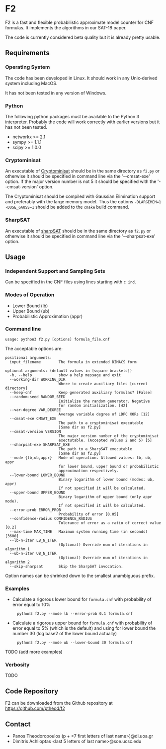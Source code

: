 # F2

F2 is a fast and flexible probabilistic approximate model counter for
CNF formulas. It implements the algorithms in our SAT-18 paper.

The code is currently considered beta quality but it is already pretty usable.

## Requirements

### Operating System
The code has been developed in Linux. It should work in any
Unix-derived system including MacOS.

It has not been tested in any version of Windows.

### Python
The following python packages must be available to the Python 3 interpreter.
Probably the code will work correctly with earlier versions but it has
not been tested.

* networkx >= 2.1
* sympy >= 1.1.1
* scipy >= 1.0.0

### Cryptominisat
An executable of [Cryptominisat](https://github.com/msoos/cryptominisat)
 should be in the same directory
as `f2.py` or otherwise it should be specified in command line via the
'--cmsat-exe' option. If the major version number is not 5 it should be
specified with the '--cmsat-version' option.

The Cryptominisat should be compiled with Gaussian Elimination support
and preferably with the large memory model. Thus the options
`-DLARGEMEM=1 -DUSE_GAUSS=1` should be added to the `cmake` build
command.

### SharpSAT
An executable of [sharpSAT](https://github.com/marcthurley/sharpSAT)
should be in the same directory
as `f2.py` or otherwise it should be specified in command line via the
'--sharpsat-exe' option.

## Usage

### Independent Support and Sampling Sets
Can be specified in the CNF files using lines starting with `c ind`.

### Modes of Operation
* Lower Bound (lb)
* Upper Bound (ub)
* Probabilistic Approximation (appr)


### Command line
    usage: python3 f2.py [options] formula_file.cnf

The acceptable options are:

    positional arguments:
      input_filename        The formula in extended DIMACS form

    optional arguments: (default values in [square brackets])
      -h, --help            show a help message and exit
      --working-dir WORKING_DIR
                            Where to create auxiliary files [current directory]
      --keep-cnf            Keep generated auxiliary formulas? [False]
      --random-seed RANDOM_SEED
                            Initialize the random generator. Negative
                            for random initialization. [42]
      --var-degree VAR_DEGREE
                            Average variable degree of LDPC XORs [12]
      --cmsat-exe CMSAT_EXE
                            The path to a cryptominisat executable
                            [Same dir as f2.py]
      --cmsat-version VERSION
                            The major version number of the cryptominisat
                            exectutable. (Accepted values 2 and 5) [5]
      --sharpsat-exe SHARPSAT_EXE
                            The path to a SharpSAT executable
                            [Same dir as f2.py]
      --mode {lb,ub,appr}   Mode of operation. Allowed values: lb, ub, appr
                            for lower bound, upper bound or probabilistic
                            approximation respectively.
      --lower-bound LOWER_BOUND
                            Binary logarithm of lower bound (modes: ub, appr)
                            If not specified it will be calculated.
      --upper-bound UPPER_BOUND
                            Binary logarithm of upper bound (only appr mode).
                            If not specified it will be calculated.
      --error-prob ERROR_PROB
                            Probability of error [0.05]
      --confidence-radius CONFIDENCE_RADIUS
                            Tolerance of error as a ratio of correct value [0.2]
      --max-time MAX_TIME   Maximum system running time (in seconds) [3600]
      --lb-n-iter LB_N_ITER
                            (Optional) Override num of iterations in algorithm 1
      --ub-n-iter UB_N_ITER
                            (Optional) Override num of iterations in algorithm 2
      --skip-sharpsat       Skip the SharpSAT invocation.

Option names can be shrinked down to the smallest unambiguous prefix.

### Examples
* Calculate a rigorous lower bound for `formula.cnf` with probability of
error equal to 10%

        python3 f2.py --mode lb --error-prob 0.1 formula.cnf

* Calculate a rigorous upper bound for `formula.cnf` with probability of
error equal to 5% (which is the default) and using for lower bound the
number 30 (log base2 of the lower bound actually)

        python3 f2.py --mode ub --lower-bound 30 formula.cnf

TODO (add more examples)

### Verbosity
TODO


## Code Repository
F2 can be downloaded from the Github repository at
https://github.com/ptheod/f2


## Contact
* Panos Theodoropoulos (p + <7 first letters of last name>)@di.uoa.gr
* Dimitris Achlioptas <last 5 letters of last name>@soe.ucsc.edu

